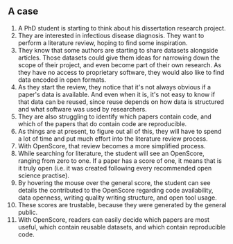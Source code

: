 ## A case

1. A PhD student is starting to think about his dissertation research project. 
2. They are interested in infectious disease diagnosis. They want to perform a literature review, hoping to find some inspiration.
3. They know that some authors are starting to share datasets alongside articles. Those datasets could give them ideas for narrowing down the scope of their project, and even become part of their own research. As they have no access to proprietary software, they would also like to find data encoded in open formats.  
4. As they start the review, they notice that it's not always obvious if a paper's data is available. And even when it is, it's not easy to know if that data can be reused, since reuse depends on how data is structured and what software was used by researchers.  
5. They are also struggling to identify which papers contain code, and which of the papers that do contain code are reproducible. 
6. As things are at present, to figure out all of this, they will have to spend a lot of time and put much effort into the literature review process. 
7. With OpenScore, that review becomes a more simplified process. 
8. While searching for literature, the student will see an OpenScore, ranging from zero to one. If a paper has a score of one, it means that is it truly open (i.e. it was created following every recommended open science practise). 
9. By hovering the mouse over the general score, the student can see details the contributed to the OpenScore regarding code availability, data openness, writing quality writing structure, and open tool usage.  
10. These scores are trustable, because they were generated by the general public.
11. With OpenScore, readers can easily decide which papers are most useful, which contain reusable datasets, and which contain reproducible code. 
